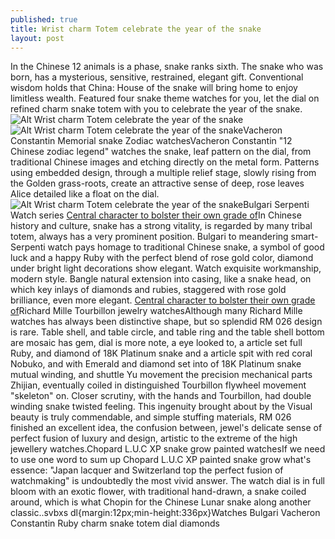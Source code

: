 ```yaml
---
published: true
title: Wrist charm Totem celebrate the year of the snake
layout: post
---
```

In the Chinese 12 animals is a phase, snake ranks sixth. The snake who was born, has a mysterious, sensitive, restrained, elegant gift. Conventional wisdom holds that China: House of the snake will bring home to enjoy limitless wealth. Featured four snake theme watches for you, let the dial on refined charm snake totem with you to celebrate the year of the snake.![Alt Wrist charm Totem celebrate the year of the snake](https://c2.staticflickr.com/6/5605/30091611754_49e7a89417.jpg)![Alt Wrist charm Totem celebrate the year of the snake](https://c2.staticflickr.com/6/5707/30635782931_ebe7a04324.jpg)Vacheron Constantin Memorial snake Zodiac watchesVacheron Constantin \"12 Chinese zodiac legend\" watches the snake, leaf pattern on the dial, from traditional Chinese images and etching directly on the metal form. Patterns using embedded design, through a multiple relief stage, slowly rising from the Golden grass-roots, create an attractive sense of deep, rose leaves Alice detailed like a float on the dial.![Alt Wrist charm Totem celebrate the year of the snake](https://c2.staticflickr.com/6/5770/30724128405_5252c0416e.jpg)Bulgari Serpenti Watch series [Central character to bolster their own grade of](http://tedbaker.github.io/2016/10/20/central-character-to-bolster-their-own-grade-of-15-top-watches.html)In Chinese history and culture, snake has a strong vitality, is regarded by many tribal totem, always has a very prominent position. Bulgari to meandering smart-Serpenti watch pays homage to traditional Chinese snake, a symbol of good luck and a happy Ruby with the perfect blend of rose gold color, diamond under bright light decorations show elegant. Watch exquisite workmanship, modern style. Bangle natural extension into casing, like a snake head, on which key inlays of diamonds and rubies, staggered with rose gold brilliance, even more elegant. [Central character to bolster their own grade of](http://tedbaker.github.io/2016/10/20/central-character-to-bolster-their-own-grade-of-15-top-watches.html)Richard Mille Tourbillon jewelry watchesAlthough many Richard Mille watches has always been distinctive shape, but so splendid RM 026 design is rare. Table shell, and table circle, and table ring and the table shell bottom are mosaic has gem, dial is more note, a eye looked to, a article set full Ruby, and diamond of 18K Platinum snake and a article spit with red coral Nobuko, and with Emerald and diamond set into of 18K Platinum snake mutual winding, and shuttle Yu movement the precision mechanical parts Zhijian, eventually coiled in distinguished Tourbillon flywheel movement \"skeleton\" on. Closer scrutiny, with the hands and Tourbillon, had double winding snake twisted feeling. This ingenuity brought about by the Visual beauty is truly commendable, and simple stuffing materials, RM 026 finished an excellent idea, the confusion between, jewel\'s delicate sense of perfect fusion of luxury and design, artistic to the extreme of the high jewellery watches.Chopard L.U.C XP snake grow painted watchesIf we need to use one word to sum up Chopard L.U.C XP painted snake grow what\'s essence: \"Japan lacquer and Switzerland top the perfect fusion of watchmaking\" is undoubtedly the most vivid answer. The watch dial is in full bloom with an exotic flower, with traditional hand-drawn, a snake coiled around, which is what Chopin for the Chinese Lunar snake along another classic..svbxs dl{margin:12px;min-height:336px}Watches Bulgari Vacheron Constantin Ruby charm snake totem dial diamonds